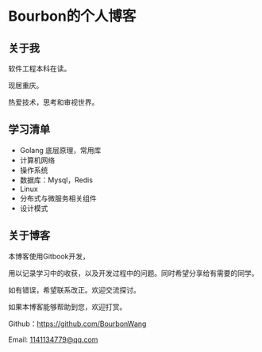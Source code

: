 # Bourbon的个人博客

## 关于我

软件工程本科在读。

现居重庆。

热爱技术，思考和审视世界。

## 学习清单

- Golang 底层原理，常用库
- 计算机网络
- 操作系统
- 数据库：Mysql，Redis
- Linux
- 分布式与微服务相关组件
- 设计模式

## 关于博客

本博客使用Gitbook开发，

用以记录学习中的收获，以及开发过程中的问题。同时希望分享给有需要的同学。

如有错误，希望联系改正。欢迎交流探讨。

如果本博客能够帮助到您，欢迎打赏。

Github：https://github.com/BourbonWang

Email: 1141134779@qq.com
